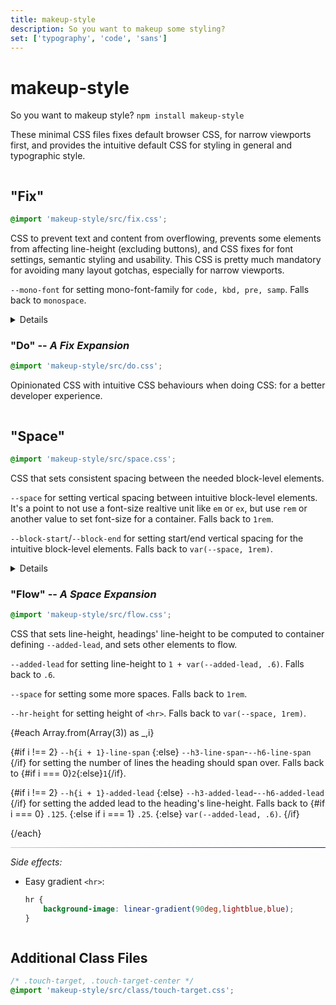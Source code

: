 ```yaml
---
title: makeup-style
description: So you want to makeup some styling?
set: ['typography', 'code', 'sans']
---
```


# makeup-style

So you want to makeup style? `npm install makeup-style`

These minimal CSS files fixes default browser CSS, for narrow viewports first, and provides the intuitive default CSS for styling in general and typographic style.

<div class="grid">
<section>

## "Fix"

```css
@import 'makeup-style/src/fix.css';
```

CSS to prevent text and content from overflowing, prevents some elements from affecting line-height (excluding buttons), and CSS fixes for font settings, semantic styling and usability. This CSS is pretty much mandatory for avoiding many layout gotchas, especially for narrow viewports.

`--mono-font` for setting mono-font-family for `code, kbd, pre, samp`. Falls back to `monospace`.

<Details>
<span slot="summary">Variable use</span>

```css
:root {
	--mono-font: ui-monospace, SFMono-Regular, Menlo, Monaco, Consolas, Liberation Mono, Courier New, monospace;
}
```

</Details>
</section>
<section>

### "Do" -- *A <cite>Fix</cite> Expansion*

```css
@import 'makeup-style/src/do.css';
```

Opinionated CSS with intuitive CSS behaviours when doing CSS: for a better developer experience.

</section>
<section>

## "Space"

```css
@import 'makeup-style/src/space.css';
```

CSS that sets consistent spacing between the needed block-level elements.

`--space` for setting vertical spacing between intuitive block-level elements. It's a point to not use a font-size realtive unit like `em` or `ex`, but use `rem` or another value to set font-size for a container. Falls back to `1rem`.

`--block-start`/`--block-end` for setting start/end vertical spacing for the intuitive block-level elements. Falls back to `var(--space, 1rem)`.

<Details>
<span slot="summary">Example use</span>


```css
:root {
	--font-size: clamp(
		1rem, 4.8vw, 1.3rem
	);
}

.content {
	--space: var(--font-size);
	font-size: var(--font-size);
}

@media (min-width: 900px) {
	:root {
		--font-size: 1.1rem;
	}
}
```

</Details>
</section>
<section>

### "Flow" -- *A <cite>Space</cite> Expansion*

```css
@import 'makeup-style/src/flow.css';
```

CSS that sets line-height, headings' line-height to be computed to container defining `--added-lead`, and sets other elements to flow.

`--added-lead` for setting line-height to `1 + var(--added-lead, .6)`. Falls back to `.6`.

`--space` for setting some more spaces. Falls back to `1rem`.

`--hr-height` for setting height of `<hr>`. Falls back to `var(--space, 1rem)`.

{#each Array.from(Array(3)) as _,i}

<p>
	{#if i !== 2}
		<code>--h{i + 1}-line-span</code>
	{:else}
		<code>--h3-line-span</code>-<code>--h6-line-span</code>
	{/if}
	for setting the number of lines the heading should span over. Falls back to 
	{#if i === 0}<code>2</code>{:else}<code>1</code>{/if}.
</p>

<p>
	{#if i !== 2}
		<code>--h{i + 1}-added-lead</code>
	{:else}
		<code>--h3-added-lead</code>-<code>--h6-added-lead</code>
	{/if}
	for setting the added lead to the heading's line-height. Falls back to
	{#if i === 0}
		<code>.125</code>.
	{:else if i === 1}
		<code>.25</code>.
	{:else}
		<code>var(--added-lead, .6)</code>.
	{/if}
</p>

{/each}

---

*Side effects:*

- Easy gradient `<hr>`:

	```css
	hr {
		background-image: linear-gradient(90deg,lightblue,blue);
	}
	```

</div>

## Additional Class Files

```css
/* .touch-target, .touch-target-center */
@import 'makeup-style/src/class/touch-target.css';
```

<style>
	hr {
		background-image: linear-gradient(90deg,lightblue,blue);
	}

	@media (min-width: 600px) {
		.grid {
			display: flex;
			flex-direction: column;
			width: 100%;
		}

		.grid section {
			width: calc(100% - min(5em, var(--view-inline)));
			max-width: var(--content-width);
		}

		.grid section:nth-of-type(even) {
			align-self: flex-end;
		}
	}
</style>

<script>
 	import Details from '/src/libs/Details.svelte';
</script>

